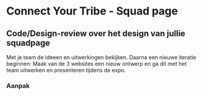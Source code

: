 
# Connect Your Tribe - Squad page

## Code/Design-review over het design van jullie squadpage
Met je team de ideeen en uitwerkingen bekijken. Daarna een nieuwe iteratie beginnen: Maak van de 3 websites een nieuw ontwerp en ga dit met het team uitwerken en presenteren tijdens de expo.

### Aanpak

<!-- 

*Code review*
Studenten verzamelen feedback op hun werk > Code review doen?
Zal vooral gaan over data ophalen, routing en met liquid views maken...

*Design review*
Ook leuk als ze feedback krijgen op design en creativiteit? En in hoeverre ze hun ideeen kunnen realiseren of wat ze daar voor moeten doen? (dan kunnen ze hier zo nodig in de vakantie aan doorprutsen!) > plannen en status bespreken?

Misschien kunnen ze langskomen bij tafels met docenten? Om hun plannen te laten bespreken? In Teams? Er zijn zo'n 12 - 14 teams


*Kill Your Darlings*
In de slides van vorig jaar staat o.a. een opdracht om ideeen te bespreken en samen te brengen.

Teams ook aan het werk zetten met ideeen samenbrengen en nieuw ontwerpen en plannen maken voor de laatste week. In de laatste week gaan ze ook op 1 repo werken (dat leggen we maandag 24/2 uit) > Workshop ideeen aan elkaar presenteren, wat is mooi, cool, ver, wat is haalbaar, wat is te moeilijk? Nieuwe ideeen schetsen. Taken verdelen hoeft nog niet, dat doen we maandag 24/2 wel


-->

